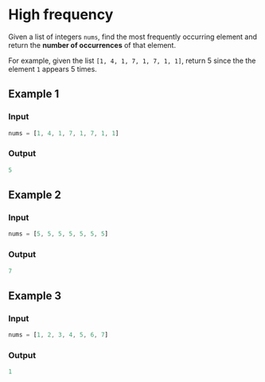 # High frequency

Given a list of integers `nums`, find the most frequently occurring element and return the **number of occurrences** of that element.

For example, given the list `[1, 4, 1, 7, 1, 7, 1, 1]`, return 5 since the the element `1` appears 5 times.

## Example 1

### Input

```javascript
nums = [1, 4, 1, 7, 1, 7, 1, 1]
```

### Output

```javascript
5
```

## Example 2

### Input

```javascript
nums = [5, 5, 5, 5, 5, 5, 5]
```

### Output

```javascript
7
```

## Example 3

### Input

```javascript
nums = [1, 2, 3, 4, 5, 6, 7]
```

### Output

```javascript
1
```
